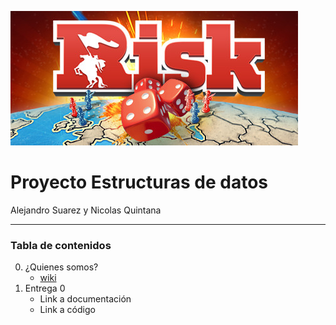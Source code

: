 ![Banner](images/header.jpg)

# Proyecto Estructuras de datos
Alejandro Suarez y Nicolas Quintana

----

### Tabla de contenidos
0. ¿Quienes somos?
    - [wiki](https://github.com/suaracost/Just-Risk-It/wiki)
2. Entrega 0
    -  Link a documentación
    -  Link a código

